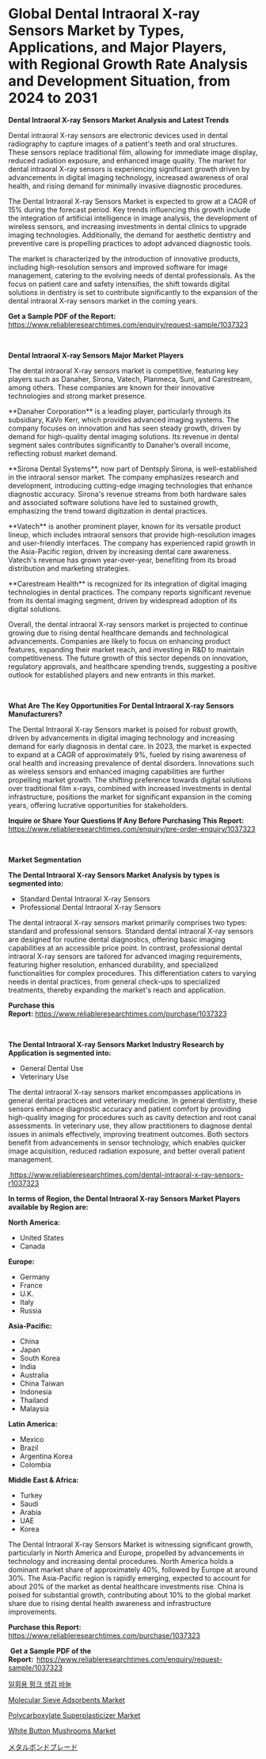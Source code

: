 <p><h1>Global Dental Intraoral X-ray Sensors Market by Types, Applications, and Major Players, with Regional Growth Rate Analysis and Development Situation, from 2024 to 2031</h1></p><p><strong>Dental Intraoral X-ray Sensors Market Analysis and Latest Trends</strong></p>
<p><p>Dental intraoral X-ray sensors are electronic devices used in dental radiography to capture images of a patient's teeth and oral structures. These sensors replace traditional film, allowing for immediate image display, reduced radiation exposure, and enhanced image quality. The market for dental intraoral X-ray sensors is experiencing significant growth driven by advancements in digital imaging technology, increased awareness of oral health, and rising demand for minimally invasive diagnostic procedures.</p><p>The Dental Intraoral X-ray Sensors Market is expected to grow at a CAGR of 15% during the forecast period. Key trends influencing this growth include the integration of artificial intelligence in image analysis, the development of wireless sensors, and increasing investments in dental clinics to upgrade imaging technologies. Additionally, the demand for aesthetic dentistry and preventive care is propelling practices to adopt advanced diagnostic tools. </p><p>The market is characterized by the introduction of innovative products, including high-resolution sensors and improved software for image management, catering to the evolving needs of dental professionals. As the focus on patient care and safety intensifies, the shift towards digital solutions in dentistry is set to contribute significantly to the expansion of the dental intraoral X-ray sensors market in the coming years.</p></p>
<p><strong>Get a Sample PDF of the Report:&nbsp;</strong> <a href="https://www.reliableresearchtimes.com/enquiry/request-sample/1037323">https://www.reliableresearchtimes.com/enquiry/request-sample/1037323</a></p>
<p>&nbsp;</p>
<p><strong>Dental Intraoral X-ray Sensors Major Market Players</strong></p>
<p><p>The dental intraoral X-ray sensors market is competitive, featuring key players such as Danaher, Sirona, Vatech, Planmeca, Suni, and Carestream, among others. These companies are known for their innovative technologies and strong market presence.</p><p>**Danaher Corporation** is a leading player, particularly through its subsidiary, KaVo Kerr, which provides advanced imaging systems. The company focuses on innovation and has seen steady growth, driven by demand for high-quality dental imaging solutions. Its revenue in dental segment sales contributes significantly to Danaher’s overall income, reflecting robust market demand.</p><p>**Sirona Dental Systems**, now part of Dentsply Sirona, is well-established in the intraoral sensor market. The company emphasizes research and development, introducing cutting-edge imaging technologies that enhance diagnostic accuracy. Sirona's revenue streams from both hardware sales and associated software solutions have led to sustained growth, emphasizing the trend toward digitization in dental practices.</p><p>**Vatech** is another prominent player, known for its versatile product lineup, which includes intraoral sensors that provide high-resolution images and user-friendly interfaces. The company has experienced rapid growth in the Asia-Pacific region, driven by increasing dental care awareness. Vatech's revenue has grown year-over-year, benefiting from its broad distribution and marketing strategies.</p><p>**Carestream Health** is recognized for its integration of digital imaging technologies in dental practices. The company reports significant revenue from its dental imaging segment, driven by widespread adoption of its digital solutions.</p><p>Overall, the dental intraoral X-ray sensors market is projected to continue growing due to rising dental healthcare demands and technological advancements. Companies are likely to focus on enhancing product features, expanding their market reach, and investing in R&D to maintain competitiveness. The future growth of this sector depends on innovation, regulatory approvals, and healthcare spending trends, suggesting a positive outlook for established players and new entrants in this market.</p></p>
<p>&nbsp;</p>
<p><strong>What Are The Key Opportunities For Dental Intraoral X-ray Sensors Manufacturers?</strong></p>
<p><p>The Dental Intraoral X-ray Sensors market is poised for robust growth, driven by advancements in digital imaging technology and increasing demand for early diagnosis in dental care. In 2023, the market is expected to expand at a CAGR of approximately 9%, fueled by rising awareness of oral health and increasing prevalence of dental disorders. Innovations such as wireless sensors and enhanced imaging capabilities are further propelling market growth. The shifting preference towards digital solutions over traditional film x-rays, combined with increased investments in dental infrastructure, positions the market for significant expansion in the coming years, offering lucrative opportunities for stakeholders.</p></p>
<p><strong>Inquire or Share Your Questions If Any Before Purchasing This Report:</strong> <a href="https://www.reliableresearchtimes.com/enquiry/pre-order-enquiry/1037323">https://www.reliableresearchtimes.com/enquiry/pre-order-enquiry/1037323</a></p>
<p>&nbsp;</p>
<p><strong>Market Segmentation</strong></p>
<p><strong>The Dental Intraoral X-ray Sensors Market Analysis by types is segmented into:</strong></p>
<p><ul><li>Standard Dental Intraoral X-ray Sensors</li><li>Professional Dental Intraoral X-ray Sensors</li></ul></p>
<p><p>The dental intraoral X-ray sensors market primarily comprises two types: standard and professional sensors. Standard dental intraoral X-ray sensors are designed for routine dental diagnostics, offering basic imaging capabilities at an accessible price point. In contrast, professional dental intraoral X-ray sensors are tailored for advanced imaging requirements, featuring higher resolution, enhanced durability, and specialized functionalities for complex procedures. This differentiation caters to varying needs in dental practices, from general check-ups to specialized treatments, thereby expanding the market's reach and application.</p></p>
<p><strong>Purchase this Report:&nbsp;</strong><a href="https://www.reliableresearchtimes.com/purchase/1037323">https://www.reliableresearchtimes.com/purchase/1037323</a></p>
<p>&nbsp;</p>
<p><strong>The Dental Intraoral X-ray Sensors Market Industry Research by Application is segmented into:</strong></p>
<p><ul><li>General Dental Use</li><li>Veterinary Use</li></ul></p>
<p><p>The dental intraoral X-ray sensors market encompasses applications in general dental practices and veterinary medicine. In general dentistry, these sensors enhance diagnostic accuracy and patient comfort by providing high-quality imaging for procedures such as cavity detection and root canal assessments. In veterinary use, they allow practitioners to diagnose dental issues in animals effectively, improving treatment outcomes. Both sectors benefit from advancements in sensor technology, which enables quicker image acquisition, reduced radiation exposure, and better overall patient management.</p></p>
<p><a href="https://www.reliableresearchtimes.com/dental-intraoral-x-ray-sensors-r1037323">&nbsp;https://www.reliableresearchtimes.com/dental-intraoral-x-ray-sensors-r1037323</a></p>
<p><strong>In terms of Region, the Dental Intraoral X-ray Sensors Market Players available by Region are:</strong></p>
<p>
    <p> <strong> North America: </strong>
        <ul>
            <li>United States</li>
            <li>Canada</li>
        </ul>
        </p> 
    <p> <strong> Europe: </strong>
        <ul>
            <li>Germany</li>
            <li>France</li>
            <li>U.K.</li>
            <li>Italy</li>
            <li>Russia</li>
        </ul>
        </p> 
    <p> <strong> Asia-Pacific: </strong>
        <ul>
            <li>China</li>
            <li>Japan</li>
            <li>South Korea</li>
            <li>India</li>
            <li>Australia</li>
            <li>China Taiwan</li>
            <li>Indonesia</li>
            <li>Thailand</li>
            <li>Malaysia</li>
        </ul>
        </p> 
    <p> <strong> Latin America: </strong>
        <ul>
            <li>Mexico</li>
            <li>Brazil</li>
            <li>Argentina Korea</li>
            <li>Colombia</li>
        </ul>
        </p> 
    <p> <strong> Middle East & Africa: </strong>
        <ul>
            <li>Turkey</li>
            <li>Saudi</li>
            <li>Arabia</li>
            <li>UAE</li>
            <li>Korea</li>
        </ul>
    </p>
    </p>
<p><p>The Dental Intraoral X-ray Sensors Market is witnessing significant growth, particularly in North America and Europe, propelled by advancements in technology and increasing dental procedures. North America holds a dominant market share of approximately 40%, followed by Europe at around 30%. The Asia-Pacific region is rapidly emerging, expected to account for about 20% of the market as dental healthcare investments rise. China is poised for substantial growth, contributing about 10% to the global market share due to rising dental health awareness and infrastructure improvements.</p></p>
<p><strong>Purchase this Report: </strong><a href="https://www.reliableresearchtimes.com/purchase/1037323">https://www.reliableresearchtimes.com/purchase/1037323</a></p>
<p>&nbsp;<strong>Get a Sample PDF of the Report:&nbsp;&nbsp;</strong><a href="https://www.reliableresearchtimes.com/enquiry/request-sample/1037323">https://www.reliableresearchtimes.com/enquiry/request-sample/1037323</a></p>
<p><strong></strong></p>
<p><p><a href="https://medium.com/@saturn.6/%EC%84%B8%EA%B3%84-disposable-puncture-biopsy-needle-market-%EC%9D%80-2024%EC%97%90%EC%84%9C-2031%EB%A1%9C-%EC%97%B0%ED%8F%89%EA%B7%A0-%EC%A6%9D%EA%B0%80%EC%9C%A8%EC%9D%84-%EB%B3%B4%EC%9D%BC-%EA%B2%83%EC%9C%BC%EB%A1%9C-%EC%98%88%EC%83%81%EB%90%A9%EB%8B%88%EB%8B%A4-fa9db969b021">일회용 펑크 생검 바늘</a></p><p><a href="https://issuu.com/reportprime-2/docs/molecular-sieve-adsorbents-market-s_195731746ba04a">Molecular Sieve Adsorbents Market</a></p><p><a href="https://issuu.com/reportprime-2/docs/polycarboxylate-superplasticizer-ma_a152be21b7ecdf">Polycarboxylate Superplasticizer Market</a></p><p><a href="https://www.linkedin.com/pulse/white-button-mushrooms-market-revolution-2024-2031-trends-shaping-uneuf?trackingId=0rloQgRJRD69pU9Wt66OYw%3D%3D">White Button Mushrooms Market</a></p><p><a href="https://medium.com/@nonabeer1935/metal-bond-blade-market-%E3%81%AF-%E3%82%B3%E3%82%B9%E3%83%88%E7%AE%A1%E7%90%86%E3%81%A8%E5%8A%B9%E7%8E%87%E5%90%91%E4%B8%8A%E3%82%92%E5%84%AA%E5%85%88%E3%81%97%E3%81%BE%E3%81%99-%E3%81%95%E3%82%89%E3%81%AB-%E5%A0%B1%E5%91%8A%E6%9B%B8%E3%81%AF%E5%B8%82%E5%A0%B4%E3%81%AE%E9%9C%80%E8%A6%81%E9%9D%A2%E3%81%A8%E4%BE%9B%E7%B5%A6%E9%9D%A2%E3%81%AE%E4%B8%A1%E6%96%B9%E3%82%92%E3%82%AB%E3%83%90%E3%83%BC%E3%81%97%E3%81%A6%E3%81%84%E3%81%BE%E3%81%99-metal-bond-blade-%E5%B8%82%E5%A0%B4%E3%81%AF-640ec6eb0033">メタルボンドブレード</a></p></p>